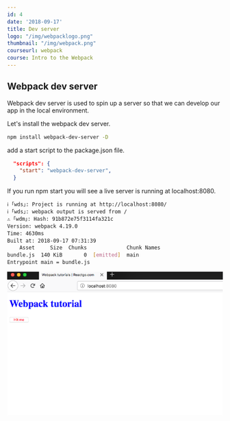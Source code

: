 ```yaml
---
id: 4
date: '2018-09-17'
title: Dev server
logo: "/img/webpacklogo.png"
thumbnail: "/img/webpack.png"
courseurl: webpack
course: Intro to the Webpack
---
```


## Webpack dev server

Webpack dev server is used to spin up a server so that we can develop our app in the local environment.

Let's install the webpack dev server.

```bash
npm install webpack-dev-server -D
```

add a start script to the package.json file.

```json
  "scripts": {
    "start": "webpack-dev-server",
  }
```

If you run npm start you will see a live server is running at localhost:8080.

```bash
ℹ ｢wds｣: Project is running at http://localhost:8080/
ℹ ｢wds｣: webpack output is served from /
⚠ ｢wdm｣: Hash: 91b872e75f3114fa321c
Version: webpack 4.19.0
Time: 4630ms
Built at: 2018-09-17 07:31:39
    Asset     Size  Chunks             Chunk Names
bundle.js  140 KiB       0  [emitted]  main
Entrypoint main = bundle.js
```

![webpack tutorial](./pro.png)